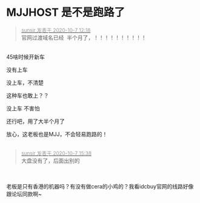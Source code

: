 # MJJHOST 是不是跑路了


<div class="quote"><blockquote><font size="2"><a href="https://www.hostloc.com/forum.php?mod=redirect&amp;goto=findpost&amp;pid=9267652&amp;ptid=751639" target="_blank"><font color="#999999">sunsir 发表于 2020-10-7 12:18</font></a></font><br />
官网过渡域名已经&nbsp;&nbsp;半个月了，！！！！！！！！！！</blockquote></div><br />
45啥时候开新车<img id="aimg_TKQeh" onclick="zoom(this, this.src, 0, 0, 0)" class="zoom" src="https://cdn.jsdelivr.net/gh/hishis/forum-master/public/images/patch.gif" onmouseover="img_onmouseoverfunc(this)" onload="thumbImg(this)" border="0" alt="" />

没有上车

没上车，不清楚

这种车也敢上？？

没上车 不害怕

还行吧，用了大半个月了

放心，这老板也是MJJ，不会轻易跑路的！<br />
<br />
<img src="static/image/smiley/default/time.gif" smilieid="15" border="0" alt="" /><img src="static/image/smiley/default/time.gif" smilieid="15" border="0" alt="" /><img src="static/image/smiley/default/time.gif" smilieid="15" border="0" alt="" />

<div class="quote"><blockquote><font size="2"><a href="https://www.hostloc.com/forum.php?mod=redirect&amp;goto=findpost&amp;pid=9268372&amp;ptid=751639" target="_blank"><font color="#999999">sunsir 发表于 2020-10-7 15:38</font></a></font><br />
大盘没有了，后面出别的</blockquote></div><br />
<br />
老板是只有香港的机器吗？有没有做cera的小鸡的？我看idcbuy官网的线路好像跟论坛同款啊~
